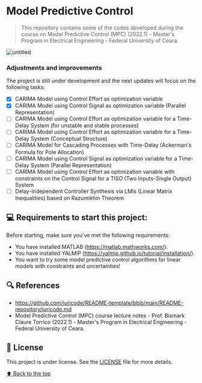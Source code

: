 # Model Predictive Control

<!---Esses são exemplos. Veja https://shields.io para outras pessoas ou para personalizar este conjunto de escudos. Você pode querer incluir dependências, status do projeto e informações de licença aqui--->
<!---
![GitHub repo size](https://img.shields.io/github/repo-size/iuricode/README-template?style=for-the-badge)
![GitHub language count](https://img.shields.io/github/languages/count/iuricode/README-template?style=for-the-badge)
![GitHub forks](https://img.shields.io/github/forks/iuricode/README-template?style=for-the-badge)
![Bitbucket open issues](https://img.shields.io/bitbucket/issues/iuricode/README-template?style=for-the-badge)
![Bitbucket open pull requests](https://img.shields.io/bitbucket/pr-raw/iuricode/README-template?style=for-the-badge)
--->

> This repository contains some of the codes developed during the course on Model Predictive Control (MPC) (2022.1) - Master's Program in Electrical Engineering - Federal University of Ceara.

![untitled](https://user-images.githubusercontent.com/68541168/167444500-72112256-3e1e-44cc-a940-4409e1e033c3.png)


### Adjustments and improvements

The project is still under development and the next updates will focus on the following tasks:

- [x] CARIMA Model using Control Effort as optimization variable
- [x] CARIMA Model using Control Signal as optimization variable (Parallel Representation)
- [ ] CARIMA Model using Control Effort as optimization variable for a Time-Delay System (for unstable and stable processes)
- [ ] CARIMA Model using Control Effort as optimization variable for a Time-Delay System (Conceptual Structure)
- [ ] CARIMA Model for Cascading Processes with Time-Delay (Ackerman's Formula for Pole Allocation)
- [ ] CARIMA Model using Control Signal as optimization variable for a Time-Delay System (Parallel Representation)
- [ ] CARIMA Model using Control Effort as optimization variable with constraints on the Control Signal for a TISO (Two Inputs-Single Output) System
- [ ] Delay-Independent Controller Synthesis via LMIs (Linear Matrix Inequalities) based on Razumikhin Theorem

## 💻 Requirements to start this project:

Before starting, make sure you've met the following requirements:
<!---Estes são apenas requisitos de exemplo. Adicionar, duplicar ou remover conforme necessário--->
* You have installed MATLAB (https://matlab.mathworks.com/).
* You have installed YALMIP (https://yalmip.github.io/tutorial/installation/).
* You want to try some model predictive control algorithms for linear models with constraints and uncertainties!

<!---
## 🚀 Instalando <nome_do_projeto>

Para instalar o <nome_do_projeto>, siga estas etapas:

Linux e macOS:
```
<comando_de_instalação>
```

Windows:
```
<comando_de_instalação>
```

## ☕ Usando <nome_do_projeto>

Para usar <nome_do_projeto>, siga estas etapas:

```
<exemplo_de_uso>
```

Adicione comandos de execução e exemplos que você acha que os usuários acharão úteis. Fornece uma referência de opções para pontos de bônus!

## 📫 Contribuindo para <nome_do_projeto>
<!---Se o seu README for longo ou se você tiver algum processo ou etapas específicas que deseja que os contribuidores sigam, considere a criação de um arquivo CONTRIBUTING.md separado
Para contribuir com <nome_do_projeto>, siga estas etapas:

1. Bifurque este repositório.
2. Crie um branch: `git checkout -b <nome_branch>`.
3. Faça suas alterações e confirme-as: `git commit -m '<mensagem_commit>'`
4. Envie para o branch original: `git push origin <nome_do_projeto> / <local>`
5. Crie a solicitação de pull.

Como alternativa, consulte a documentação do GitHub em [como criar uma solicitação pull](https://help.github.com/en/github/collaborating-with-issues-and-pull-requests/creating-a-pull-request).

## 🤝 Colaboradores

Agradecemos às seguintes pessoas que contribuíram para este projeto:

<table>
  <tr>
    <td align="center">
      <a href="#">
        <img src="https://avatars3.githubusercontent.com/u/31936044" width="100px;" alt="Foto do Iuri Silva no GitHub"/><br>
        <sub>
          <b>Iuri Silva</b>
        </sub>
      </a>
    </td>
    <td align="center">
      <a href="#">
        <img src="https://s2.glbimg.com/FUcw2usZfSTL6yCCGj3L3v3SpJ8=/smart/e.glbimg.com/og/ed/f/original/2019/04/25/zuckerberg_podcast.jpg" width="100px;" alt="Foto do Mark Zuckerberg"/><br>
        <sub>
          <b>Mark Zuckerberg</b>
        </sub>
      </a>
    </td>
    <td align="center">
      <a href="#">
        <img src="https://miro.medium.com/max/360/0*1SkS3mSorArvY9kS.jpg" width="100px;" alt="Foto do Steve Jobs"/><br>
        <sub>
          <b>Steve Jobs</b>
        </sub>
      </a>
    </td>
  </tr>
</table>


## 😄 Seja um dos contribuidores<br>

Quer fazer parte desse projeto? Clique [AQUI](CONTRIBUTING.md) e leia como contribuir.
--->
## 🔍 References
* https://github.com/iuricode/README-template/blob/main/README-repository/iuricode.md
* Model Predictive Control (MPC) course lecture notes - Prof. Bismark Claure Torrico (2022.1) - Master's Program in Electrical Engineering - Federal University of Ceara.

## 📝 License

This project is under license. See the [LICENSE](LICENSE) file for more details.

[⬆ Back to the top](https://github.com/aaronmqs/MPC/edit/main/README.md#model-predictive-control)<br>
